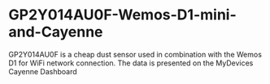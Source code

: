 # GP2Y014AU0F-Wemos-D1-mini-and-Cayenne
GP2Y014AU0F is a cheap dust sensor used in combination with the Wemos D1 for WiFi network connection. The data is presented on the MyDevices Cayenne Dashboard
